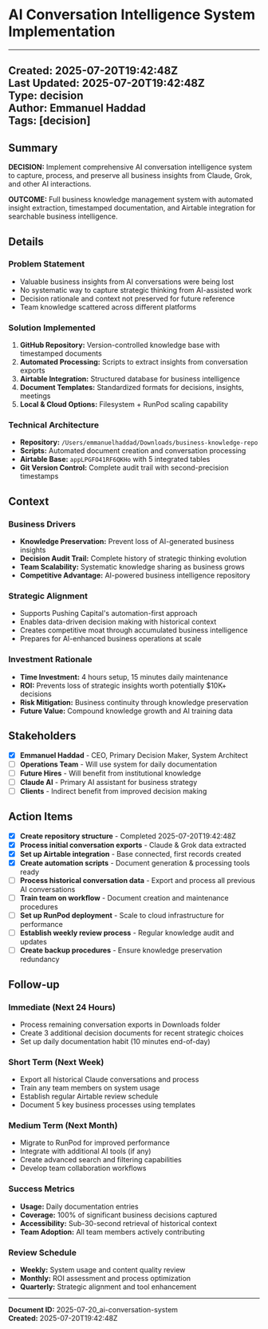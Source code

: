 # AI Conversation Intelligence System Implementation

---
**Created:** 2025-07-20T19:42:48Z  
**Last Updated:** 2025-07-20T19:42:48Z  
**Type:** decision  
**Author:** Emmanuel Haddad  
**Tags:** [decision]  
---

## Summary
**DECISION:** Implement comprehensive AI conversation intelligence system to capture, process, and preserve all business insights from Claude, Grok, and other AI interactions.

**OUTCOME:** Full business knowledge management system with automated insight extraction, timestamped documentation, and Airtable integration for searchable business intelligence.

## Details

### Problem Statement
- Valuable business insights from AI conversations were being lost
- No systematic way to capture strategic thinking from AI-assisted work
- Decision rationale and context not preserved for future reference
- Team knowledge scattered across different platforms

### Solution Implemented
1. **GitHub Repository:** Version-controlled knowledge base with timestamped documents
2. **Automated Processing:** Scripts to extract insights from conversation exports
3. **Airtable Integration:** Structured database for business intelligence
4. **Document Templates:** Standardized formats for decisions, insights, meetings
5. **Local & Cloud Options:** Filesystem + RunPod scaling capability

### Technical Architecture
- **Repository:** `/Users/emmanuelhaddad/Downloads/business-knowledge-repo`
- **Scripts:** Automated document creation and conversation processing
- **Airtable Base:** `appLPGFO41RF6QKHo` with 5 integrated tables
- **Git Version Control:** Complete audit trail with second-precision timestamps

## Context

### Business Drivers
- **Knowledge Preservation:** Prevent loss of AI-generated business insights
- **Decision Audit Trail:** Complete history of strategic thinking evolution
- **Team Scalability:** Systematic knowledge sharing as business grows
- **Competitive Advantage:** AI-powered business intelligence repository

### Strategic Alignment
- Supports Pushing Capital's automation-first approach
- Enables data-driven decision making with historical context
- Creates competitive moat through accumulated business intelligence
- Prepares for AI-enhanced business operations at scale

### Investment Rationale
- **Time Investment:** 4 hours setup, 15 minutes daily maintenance
- **ROI:** Prevents loss of strategic insights worth potentially $10K+ decisions
- **Risk Mitigation:** Business continuity through knowledge preservation
- **Future Value:** Compound knowledge growth and AI training data

## Stakeholders
- [x] **Emmanuel Haddad** - CEO, Primary Decision Maker, System Architect
- [ ] **Operations Team** - Will use system for daily documentation
- [ ] **Future Hires** - Will benefit from institutional knowledge
- [ ] **Claude AI** - Primary AI assistant for business strategy
- [ ] **Clients** - Indirect benefit from improved decision making

## Action Items
- [x] **Create repository structure** - Completed 2025-07-20T19:42:48Z
- [x] **Process initial conversation exports** - Claude & Grok data extracted
- [x] **Set up Airtable integration** - Base connected, first records created
- [x] **Create automation scripts** - Document generation & processing tools ready
- [ ] **Process historical conversation data** - Export and process all previous AI conversations
- [ ] **Train team on workflow** - Document creation and maintenance procedures
- [ ] **Set up RunPod deployment** - Scale to cloud infrastructure for performance
- [ ] **Establish weekly review process** - Regular knowledge audit and updates
- [ ] **Create backup procedures** - Ensure knowledge preservation redundancy

## Follow-up

### Immediate (Next 24 Hours)
- Process remaining conversation exports in Downloads folder
- Create 3 additional decision documents for recent strategic choices
- Set up daily documentation habit (10 minutes end-of-day)

### Short Term (Next Week)
- Export all historical Claude conversations and process
- Train any team members on system usage
- Establish regular Airtable review schedule
- Document 5 key business processes using templates

### Medium Term (Next Month)
- Migrate to RunPod for improved performance
- Integrate with additional AI tools (if any)
- Create advanced search and filtering capabilities
- Develop team collaboration workflows

### Success Metrics
- **Usage:** Daily documentation entries
- **Coverage:** 100% of significant business decisions captured
- **Accessibility:** Sub-30-second retrieval of historical context
- **Team Adoption:** All team members actively contributing

### Review Schedule
- **Weekly:** System usage and content quality review
- **Monthly:** ROI assessment and process optimization
- **Quarterly:** Strategic alignment and tool enhancement

---
**Document ID:** 2025-07-20_ai-conversation-system  
**Created:** 2025-07-20T19:42:48Z
